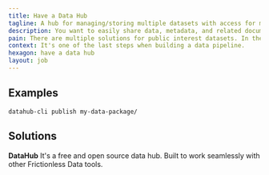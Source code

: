 ```yaml
---
title: Have a Data Hub
tagline: A hub for managing/storing multiple datasets with access for machines and humans.
description: You want to easily share data, metadata, and related documentation with other people.
pain: There are multiple solutions for public interest datasets. In the private space, organizations may take years to benefit from offering this feature to their teams.
context: It's one of the last steps when building a data pipeline.
hexagon: have a data hub
layout: job
---
```


## Examples

```
datahub-cli publish my-data-package/
```

## Solutions

**DataHub**
It's a free and open source data hub. Built to work seamlessly with other Frictionless Data tools.

